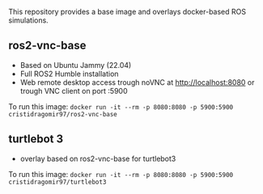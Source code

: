 This repository provides a base image and overlays docker-based ROS simulations.

## ros2-vnc-base
* Based on Ubuntu Jammy (22.04)
* Full ROS2 Humble installation
* Web remote desktop access trough noVNC at [http://localhost:8080](http://localhost:8080) or trough VNC client on port :5900

To run this image: `docker run -it --rm -p 8080:8080 -p 5900:5900 cristidragomir97/ros2-vnc-base`

## turtlebot 3
* overlay based on ros2-vnc-base for turtlebot3 

To run this image: `docker run -it --rm -p 8080:8080 -p 5900:5900 cristidragomir97/turtlebot3`



